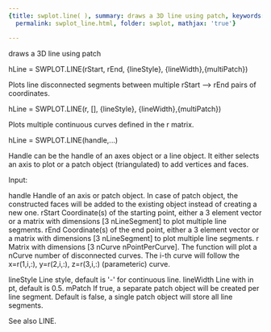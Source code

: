 ```yaml
---
{title: swplot.line( ), summary: draws a 3D line using patch, keywords: sample, sidebar: sw_sidebar,
  permalink: swplot_line.html, folder: swplot, mathjax: 'true'}

---
```

draws a 3D line using patch
 
hLine = SWPLOT.LINE(rStart, rEnd, {lineStyle}, {lineWidth},{multiPatch})
 
Plots line disconnected segments between multiple rStart --> rEnd pairs
of coordinates.
 
hLine = SWPLOT.LINE(r, [], {lineStyle}, {lineWidth},{multiPatch})
 
Plots multiple continuous curves defined in the r matrix.
 
hLine = SWPLOT.LINE(handle,...)
 
Handle can be the handle of an axes object or a line object. It either
selects an axis to plot or a patch object (triangulated) to add vertices
and faces.
 
Input:
 
handle    Handle of an axis or patch object. In case of patch object, the
          constructed faces will be added to the existing object instead
          of creating a new one.
rStart    Coordinate(s) of the starting point, either a 3 element vector or
          a matrix with dimensions [3 nLineSegment] to plot multiple line
          segments.
rEnd      Coordinate(s) of the end point, either a 3 element vector or
          a matrix with dimensions [3 nLineSegment] to plot multiple line
          segments.
r         Matrix with dimensions [3 nCurve nPointPerCurve]. The function
          will plot a nCurve number of disconnected curves. The i-th
          curve will follow the x=r(1,i,:), y=r(2,i,:), z=r(3,i,:)
          (parameteric) curve.
 
lineStyle Line style, default is '-' for continuous line.
lineWidth Line with in pt, default is 0.5.
mPatch    If true, a separate patch object will be created per line
          segment. Default is false, a single patch object will store all
          line segments.
 
See also LINE.
 
